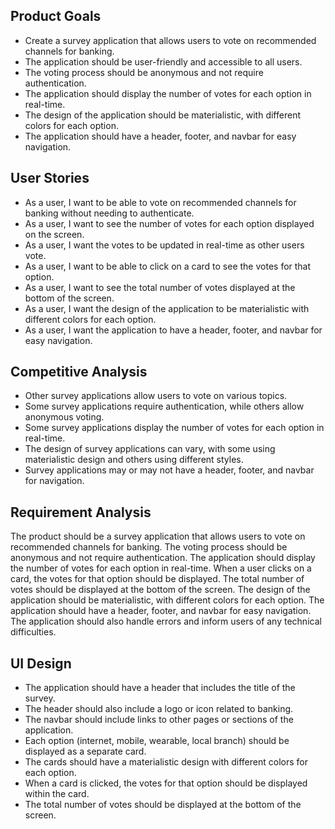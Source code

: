 ## Product Goals
- Create a survey application that allows users to vote on recommended channels for banking.
- The application should be user-friendly and accessible to all users.
- The voting process should be anonymous and not require authentication.
- The application should display the number of votes for each option in real-time.
- The design of the application should be materialistic, with different colors for each option.
- The application should have a header, footer, and navbar for easy navigation.

## User Stories
- As a user, I want to be able to vote on recommended channels for banking without needing to authenticate.
- As a user, I want to see the number of votes for each option displayed on the screen.
- As a user, I want the votes to be updated in real-time as other users vote.
- As a user, I want to be able to click on a card to see the votes for that option.
- As a user, I want to see the total number of votes displayed at the bottom of the screen.
- As a user, I want the design of the application to be materialistic with different colors for each option.
- As a user, I want the application to have a header, footer, and navbar for easy navigation.

## Competitive Analysis
- Other survey applications allow users to vote on various topics.
- Some survey applications require authentication, while others allow anonymous voting.
- Some survey applications display the number of votes for each option in real-time.
- The design of survey applications can vary, with some using materialistic design and others using different styles.
- Survey applications may or may not have a header, footer, and navbar for navigation.

## Requirement Analysis
The product should be a survey application that allows users to vote on recommended channels for banking. The voting process should be anonymous and not require authentication. The application should display the number of votes for each option in real-time. When a user clicks on a card, the votes for that option should be displayed. The total number of votes should be displayed at the bottom of the screen. The design of the application should be materialistic, with different colors for each option. The application should have a header, footer, and navbar for easy navigation. The application should also handle errors and inform users of any technical difficulties.

## UI Design
- The application should have a header that includes the title of the survey.
- The header should also include a logo or icon related to banking.
- The navbar should include links to other pages or sections of the application.
- Each option (internet, mobile, wearable, local branch) should be displayed as a separate card.
- The cards should have a materialistic design with different colors for each option.
- When a card is clicked, the votes for that option should be displayed within the card.
- The total number of votes should be displayed at the bottom of the screen.